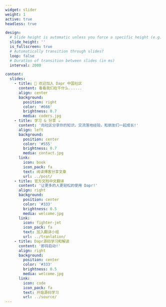 ```yaml
---
widget: slider
weight: 1
active: true
headless: true

design:
  # Slide height is automatic unless you force a specific height (e.g. '400px')
  slide_height: ''
  is_fullscreen: true
  # Automatically transition through slides?
  loop: false
  # Duration of transition between slides (in ms)
  interval: 2000

content:
  slides:
    - title: 👋 欢迎加入 Dapr 中国社区
      content: 看看我们在干什么......
      align: center
      background:
        position: right
        color: '#666'
        brightness: 0.7
        media: coders.jpg
    - title: 学习 & 分享 ☕️
      content: '向社区分享你的知识，交流落地经验，和朋友们一起成长!'
      align: left
      background:
        position: center
        color: '#555'
        brightness: 0.7
        media: contact.jpg
      link:
        icon: book
        icon_pack: fa
        text: 阅读博客分享文章
        url: ../post/
    - title: 官方文档中文翻译
      content: '让更多的人更轻松的使用 Dapr!'
      align: right
      background:
        position: center
        color: '#333'
        brightness: 0.5
        media: welcome.jpg
      link:
        icon: fighter-jet
        icon_pack: fa
        text: 加入翻译小组
        url: ../tranlation/
    - title: Dapr源码学习和解读
      content: '即将启动!'
      align: right
      background:
        position: center
        color: '#333'
        brightness: 0.5
        media: welcome.jpg
      link:
        icon: code
        icon_pack: fa
        text: 开始源码学习
        url: ../source/
---
```

